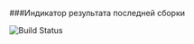###Индикатор результата последней сборки

![Build Status](https://github.com/Luchiana73/GH-Actions_Postman-hw_4.3.1/actions/workflows/blank.yml/badge.svg)
